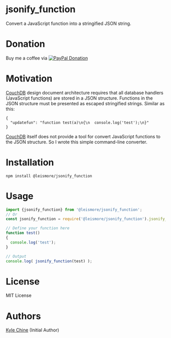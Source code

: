 # jsonify_function

Convert a JavaScript function into a stringified JSON string.

# Donation

Buy me a coffee via [![PayPal Donation](https://www.paypalobjects.com/en_AU/i/btn/btn_donateCC_LG.gif)](https://www.paypal.com/cgi-bin/webscr?cmd=_donations&business=SPPJPYRY4D6WC&item_name=Give+people+an+option+to+support+my+open+source+software.&currency_code=AUD&source=url)

# Motivation

[CouchDB](http://couchdb.apache.org) design document architecture requires that all database handlers (JavaScript functions) are stored in a JSON structure. Functions in the JSON structure must be presented as escaped stringified strings. Similar as this:

```
{
  "updatefun": "function test(a)\n{\n  console.log('test');\n}"
}
```

[CouchDB](http://couchdb.apache.org) itself does not provide a tool for convert JavaScript functions to the JSON structure. So I wrote this simple command-line converter.

# Installation

`npm install @leismore/jsonify_function`

# Usage

```typescript
import {jsonify_function} from '@leismore/jsonify_function';
// Or
const jsonify_function = require('@leismore/jsonify_function').jsonify_function;

// Define your function here
function test()
{
  console.log('test');
}

// Output
console.log( jsonify_function(test) );
```

# License

MIT License

# Authors

[Kyle Chine](https://www.kylechine.name) (Initial Author)
